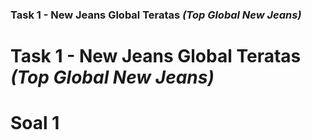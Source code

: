 ### Task 1 - New Jeans Global Teratas _(Top Global New Jeans)_

# Task 1 - New Jeans Global Teratas _(Top Global New Jeans)_

# Soal 1
